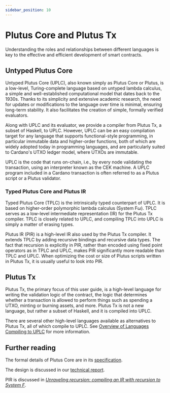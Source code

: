 ```yaml
---
sidebar_position: 10
---
```


# Plutus Core and Plutus Tx

Understanding the roles and relationships between different languages is key to the effective and efficient development of smart contracts.

## Untyped Plutus Core

Untyped Plutus Core (UPLC), also known simply as Plutus Core or Plutus, is a low-level, Turing-complete language based on untyped lambda calculus, a simple and well-established computational model that dates back to the 1930s.
Thanks to its simplicity and extensive academic research, the need for updates or modifications to the language over time is minimal, ensuring long-term stability.
It also facilitates the creation of simple, formally verified evaluators.

Along with UPLC and its evaluator, we provide a compiler from Plutus Tx, a subset of Haskell, to UPLC.
However, UPLC can be an easy compilation target for any language that supports functional-style programming, in particular immutable data and higher-order functions, both of which are widely adopted today in programming languages, and are particularly suited to Cardano's UTXO ledger model, where UTXOs are immutable.

UPLC is the code that runs on-chain, i.e., by every node validating the transaction, using an interpreter known as the CEK machine.
A UPLC program included in a Cardano transaction is often referred to as a Plutus script or a Plutus validator.

### Typed Plutus Core and Plutus IR

Typed Plutus Core (TPLC) is the intrinsically typed counterpart of UPLC.
It is based on higher-order polymorphic lambda calculus (System Fω).
TPLC serves as a low-level intermediate representation (IR) for the Plutus Tx compiler.
TPLC is closely related to UPLC, and compiling TPLC into UPLC is simply a matter of erasing types.

Plutus IR (PIR) is a high-level IR also used by the Plutus Tx compiler.
It extends TPLC by adding recursive bindings and recursive data types.
The fact that recursion is explicitly in PIR, rather than encoded using fixed point operators as in TPLC and UPLC, makes PIR significantly more readable than TPLC and UPLC.
When optimizing the cost or size of Plutus scripts written in Plutus Tx, it is usually useful to look into PIR.

## Plutus Tx

Plutus Tx, the primary focus of this user guide, is a high-level language for writing the validation logic of the contract, the logic that determines whether a transaction is allowed to perform things such as spending a UTXO, minting or burning assets, and more.
Plutus Tx is not a new language, but rather a subset of Haskell, and it is compiled into UPLC.

There are several other high-level languages available as alternatives to Plutus Tx, all of which compile to UPLC.
See [Overview of Languages Compiling to UPLC](../delve-deeper/languages.md) for more information.

## Further reading

The formal details of Plutus Core are in its [specification](https://github.com/IntersectMBO/plutus#specifications-and-design).

The design is discussed in our [technical report](https://plutus.cardano.intersectmbo.org/resources/plutus-report.pdf).

PIR is discussed in [_Unraveling recursion: compiling an IR with recursion to System F_](https://iohk.io/en/research/library/papers/unraveling-recursion-compiling-an-ir-with-recursion-to-system-f/).